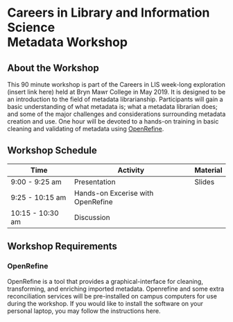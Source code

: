 # Careers in Library and Information Science <br> Metadata Workshop

## About the Workshop

This 90 minute workshop is part of the Careers in LIS week-long exploration (insert link here) held at Bryn Mawr College in May 2019. It is designed to be an introduction to the field of metadata librarianship. Participants will gain a basic understanding of what metadata is; what a metadata librarian does; and some of the major challenges and considerations surrounding metadata creation and use. One hour will be devoted to a hands-on training in basic cleaning and validating of metadata using [OpenRefine](http://openrefine.org/).

## Workshop Schedule
| Time | Activity | Material |
| ----- | ----- | ----- |
| 9:00 - 9:25 am | Presentation | Slides |
| 9:25 - 10:15 am | Hands-on Excerise with OpenRefine |
| 10:15 - 10:30 am | Discussion |

## Workshop Requirements
### OpenRefine

OpenRefine is a tool that provides a graphical-interface for cleaning, transforming, and enriching imported metadata. Openrefine and some extra reconciliation services will be pre-installed on campus computers for use during the workshop. If you would like to install the software on your personal laptop, you may follow the instructions here. 
